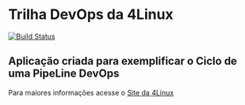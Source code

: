 # Trilha DevOps da 4Linux

<!-- Altere a Flag abaixo com sua URL do Travis -->
[![Build Status](https://travis-ci.org/rodrigoalmeidasiqueira/DevOpsLab-HelloWorld.svg?branch=master)](https://travis-ci.org/rodrigoalmeidasiqueira/DevOpsLab-HelloWorld)

## Aplicação criada para exemplificar o Ciclo de uma PipeLine DevOps


Para maiores informações acesse o [Site da 4Linux](https://www.4linux.com.br/cursos/devops)
